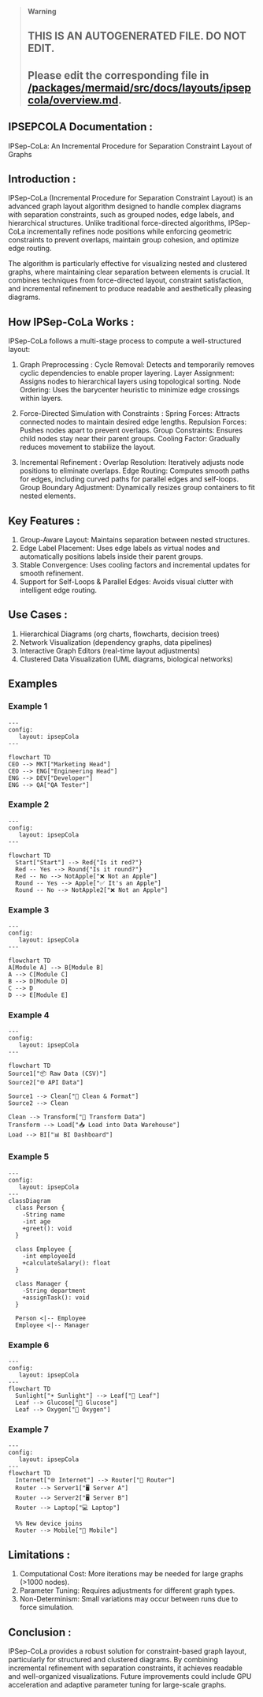 > **Warning**
>
> ## THIS IS AN AUTOGENERATED FILE. DO NOT EDIT.
>
> ## Please edit the corresponding file in [/packages/mermaid/src/docs/layouts/ipsepcola/overview.md](../../../packages/mermaid/src/docs/layouts/ipsepcola/overview.md).

## IPSEPCOLA Documentation :

IPSep-CoLa: An Incremental Procedure for Separation Constraint Layout of Graphs

## Introduction :

IPSep-CoLa (Incremental Procedure for Separation Constraint Layout) is an advanced graph layout algorithm designed to handle complex diagrams with separation constraints, such as grouped nodes, edge labels, and hierarchical structures. Unlike traditional force-directed algorithms, IPSep-CoLa incrementally refines node positions while enforcing geometric constraints to prevent overlaps, maintain group cohesion, and optimize edge routing.

The algorithm is particularly effective for visualizing nested and clustered graphs, where maintaining clear separation between elements is crucial. It combines techniques from force-directed layout, constraint satisfaction, and incremental refinement to produce readable and aesthetically pleasing diagrams.

## How IPSep-CoLa Works :

IPSep-CoLa follows a multi-stage process to compute a well-structured layout:

1. Graph Preprocessing :
   Cycle Removal: Detects and temporarily removes cyclic dependencies to enable proper layering.
   Layer Assignment: Assigns nodes to hierarchical layers using topological sorting.
   Node Ordering: Uses the barycenter heuristic to minimize edge crossings within layers.

2. Force-Directed Simulation with Constraints :
   Spring Forces: Attracts connected nodes to maintain desired edge lengths.
   Repulsion Forces: Pushes nodes apart to prevent overlaps.
   Group Constraints: Ensures child nodes stay near their parent groups.
   Cooling Factor: Gradually reduces movement to stabilize the layout.

3. Incremental Refinement :
   Overlap Resolution: Iteratively adjusts node positions to eliminate overlaps.
   Edge Routing: Computes smooth paths for edges, including curved paths for parallel edges and self-loops.
   Group Boundary Adjustment: Dynamically resizes group containers to fit nested elements.

## Key Features :

1. Group-Aware Layout: Maintains separation between nested structures.
2. Edge Label Placement: Uses edge labels as virtual nodes and automatically positions labels inside their parent groups.
3. Stable Convergence: Uses cooling factors and incremental updates for smooth refinement.
4. Support for Self-Loops & Parallel Edges: Avoids visual clutter with intelligent edge routing.

## Use Cases :

1. Hierarchical Diagrams (org charts, flowcharts, decision trees)
2. Network Visualization (dependency graphs, data pipelines)
3. Interactive Graph Editors (real-time layout adjustments)
4. Clustered Data Visualization (UML diagrams, biological networks)

## **Examples**

### **Example 1**

```
---
config:
   layout: ipsepCola
---

flowchart TD
CEO --> MKT["Marketing Head"]
CEO --> ENG["Engineering Head"]
ENG --> DEV["Developer"]
ENG --> QA["QA Tester"]
```

### **Example 2**

```
---
config:
   layout: ipsepCola
---

flowchart TD
  Start["Start"] --> Red{"Is it red?"}
  Red -- Yes --> Round{"Is it round?"}
  Red -- No --> NotApple["❌ Not an Apple"]
  Round -- Yes --> Apple["✅ It's an Apple"]
  Round -- No --> NotApple2["❌ Not an Apple"]
```

### **Example 3**

```
---
config:
   layout: ipsepCola
---

flowchart TD
A[Module A] --> B[Module B]
A --> C[Module C]
B --> D[Module D]
C --> D
D --> E[Module E]
```

### **Example 4**

```
---
config:
   layout: ipsepCola
---

flowchart TD
Source1["📦 Raw Data (CSV)"]
Source2["🌐 API Data"]

Source1 --> Clean["🧹 Clean & Format"]
Source2 --> Clean

Clean --> Transform["🔄 Transform Data"]
Transform --> Load["📥 Load into Data Warehouse"]
Load --> BI["📊 BI Dashboard"]
```

### **Example 5**

```
---
config:
   layout: ipsepCola
---
classDiagram
  class Person {
    -String name
    -int age
    +greet(): void
  }

  class Employee {
    -int employeeId
    +calculateSalary(): float
  }

  class Manager {
    -String department
    +assignTask(): void
  }

  Person <|-- Employee
  Employee <|-- Manager
```

### **Example 6**

```
---
config:
   layout: ipsepCola
---
flowchart TD
  Sunlight["☀️ Sunlight"] --> Leaf["🌿 Leaf"]
  Leaf --> Glucose["🍬 Glucose"]
  Leaf --> Oxygen["💨 Oxygen"]
```

### **Example 7**

```
---
config:
   layout: ipsepCola
---
flowchart TD
  Internet["🌐 Internet"] --> Router["📡 Router"]
  Router --> Server1["🖥️ Server A"]
  Router --> Server2["🖥️ Server B"]
  Router --> Laptop["💻 Laptop"]

  %% New device joins
  Router --> Mobile["📱 Mobile"]
```

## Limitations :

1. Computational Cost: More iterations may be needed for large graphs (>1000 nodes).
2. Parameter Tuning: Requires adjustments for different graph types.
3. Non-Determinism: Small variations may occur between runs due to force simulation.

## Conclusion :

IPSep-CoLa provides a robust solution for constraint-based graph layout, particularly for structured and clustered diagrams. By combining incremental refinement with separation constraints, it achieves readable and well-organized visualizations. Future improvements could include GPU acceleration and adaptive parameter tuning for large-scale graphs.
